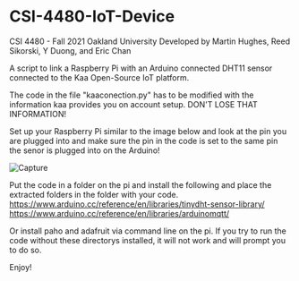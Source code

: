 # CSI-4480-IoT-Device
CSI 4480 - Fall 2021 Oakland University
Developed by Martin Hughes, Reed Sikorski, Y Duong, and Eric Chan

A script to link a Raspberry Pi with an Arduino connected DHT11 sensor connected to the Kaa Open-Source IoT platform.

The code in the file "kaaconection.py" has to be modified with the information kaa provides you on account setup. DON'T LOSE THAT INFORMATION!

Set up your Raspberry Pi similar to the image below and look at the pin you are plugged into and make sure the pin in the code is set to the same pin the senor is plugged into on the Arduino!

![Capture](https://user-images.githubusercontent.com/60445081/144125723-61af448d-efb9-4274-8f15-ed3a1010cd87.PNG)

Put the code in a folder on the pi and install the following and place the extracted folders in the folder with your code. 
https://www.arduino.cc/reference/en/libraries/tinydht-sensor-library/
https://www.arduino.cc/reference/en/libraries/arduinomqtt/

Or install paho and adafruit via command line on the pi. If you try to run the code without these directorys installed, it will not work and will prompt you to do so.

Enjoy!
